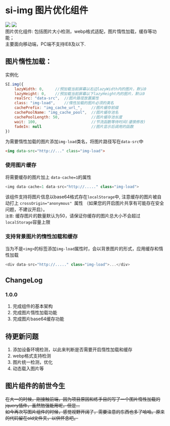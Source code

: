 si-img 图片优化组件  
===   
![](https://travis-ci.org/T-phantom/si-img.svg?branch=master)  ![](https://img.shields.io/badge/npm-v1.0.0-blue.svg)  
图片优化组件: 包括图片大小检测，webp格式适配，图片惰性加载，缓存等功能；  
主要面向移动端，PC端不支持IE8及以下.    

## 图片惰性加载：  
实例化  
```javascript  
SI.img({
    lazyWidth: 0,     //预加载当前屏幕以右边lazyWidth内的图片，默认0
    lazyHeight: 0,    //预加载当前屏幕以下lazyHeight内的图片，默认0
    realSrc: "data-src",  //图片路径放置属性
    class: "img-load",    //惰性加载的图片必须的类名
    cachePrefix: "img_cache_url_",    //图片缓存前缀  
    cachePoolName: "img_cache_pool",  //图片缓存池名
    cachePoolLength: 50,              //图片缓存池长度
    wait: 100,                        //节流函数等待时间(谨慎修改)
    fadeIn: null                      //图片显示后调用的函数
})
``` 
为需要惰性加载的图片添加`img-load`类名，将图片路径写在`data-src`中
```html
<img data-src="http://..." class="img-load">
``` 
### 使用图片缓存  
将需要缓存的图片加上 `data-cache=1`的属性  
```javascript  
<img data-cache=1 data-src="http://....." class="img-load">
```
该组件支持将图片信息以base64格式存在`localStorage`中, 注意缓存的图片被自动打上 `crossOrigin="anonymous" `属性
（如果您的开启图片共享有可能存在安全问题，不建议开启）。  
`注意`: 缓存图片的数量默认为50，请保证你缓存的图片总大小不会超过 `localStorage`容量上限    

### 支持背景图片的惰性加载和缓存    
当为不是`<img>`的标签添加`img-load`属性时，会以背景图片的形式，应用缓存和惰性加载 
```javascript  
<div data-src="http://....." class="img-load">...</div>
```  

## ChangeLog  
### 1.0.0  
1. 完成组件的基本架构  
2. 完成图片惰性加载功能  
3. 完成图片base64缓存功能  

## 待更新问题  
1. 添加设备环境检测，以此来判断是否需要开启惰性加载和缓存  
2. webp格式支持检测  
3. 图片统一检测，优化  
4. 动态载入图片等  

## 图片组件的前世今生  
~~在大一的时候，刚接触前端，因为项目原因和练手目的写了一个图片惰性加载的jquery插件，虽然勉强能用呢，但是...~~   
~~如今再次写图片组件的时候，感觉视野开阔了，需要注意的东西也多了哈哈。原来的代码留在old文件夹，以供怀念吧。~~

  



